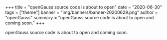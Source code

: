 +++
title = "openGauss source code is about to open"
date = "2020-06-30"
tags = ["theme"]
banner = "img/banners/banner-20200629.png"
author = "openGauss"
summary = "openGauss source code is about to open and coming soon."
+++

openGauss source code is about to open and coming soon.

